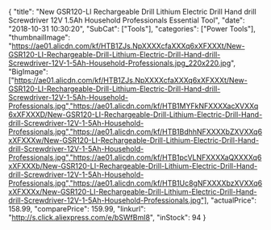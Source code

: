{
	"title": "New GSR120-LI Rechargeable Drill Lithium Electric Drill Hand drill Screwdriver 12V 1.5Ah Household Professionals Essential Tool",
	"date": "2018-10-31 10:30:20",
	"SubCat": ["Tools"],
	"categories": ["Power Tools"],
	"thumbnailImage": "https://ae01.alicdn.com/kf/HTB1ZJs.NpXXXXcfaXXXq6xXFXXXt/New-GSR120-LI-Rechargeable-Drill-Lithium-Electric-Drill-Hand-drill-Screwdriver-12V-1-5Ah-Household-Professionals.jpg_220x220.jpg",
	"BigImage": ["https://ae01.alicdn.com/kf/HTB1ZJs.NpXXXXcfaXXXq6xXFXXXt/New-GSR120-LI-Rechargeable-Drill-Lithium-Electric-Drill-Hand-drill-Screwdriver-12V-1-5Ah-Household-Professionals.jpg","https://ae01.alicdn.com/kf/HTB1MYFkNFXXXXacXVXXq6xXFXXXD/New-GSR120-LI-Rechargeable-Drill-Lithium-Electric-Drill-Hand-drill-Screwdriver-12V-1-5Ah-Household-Professionals.jpg","https://ae01.alicdn.com/kf/HTB1BdhhNFXXXXbZXVXXq6xXFXXXw/New-GSR120-LI-Rechargeable-Drill-Lithium-Electric-Drill-Hand-drill-Screwdriver-12V-1-5Ah-Household-Professionals.jpg","https://ae01.alicdn.com/kf/HTB1pcVLNFXXXXaQXXXXq6xXFXXXb/New-GSR120-LI-Rechargeable-Drill-Lithium-Electric-Drill-Hand-drill-Screwdriver-12V-1-5Ah-Household-Professionals.jpg","https://ae01.alicdn.com/kf/HTB1Uc8gNFXXXXbzXVXXq6xXFXXXx/New-GSR120-LI-Rechargeable-Drill-Lithium-Electric-Drill-Hand-drill-Screwdriver-12V-1-5Ah-Household-Professionals.jpg"],
	"actualPrice": 158.99,
	"comparePrice": 159.99,
	"linkurl": "http://s.click.aliexpress.com/e/bSWfBmI8",
	"inStock": 94
}
